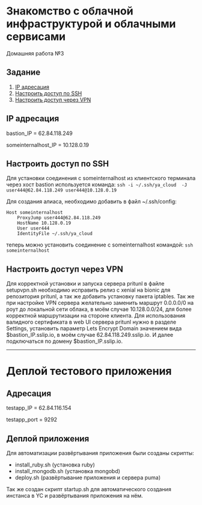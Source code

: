 # Знакомство с облачной инфраструктурой и облачными сервисами
Домашняя работа №3

## Задание
1. [IP адресация](#chapter-0)
2. [Настроить доступ по SSH](#chapter-1)
3. [Настроить доступ через VPN](#chapter-2)

<a id="chapter-0"></a>
## IP адресация

bastion_IP = 62.84.118.249

someinternalhost_IP = 10.128.0.19

<a id="chapter-1"></a>
## Настроить доступ по SSH

Для установки соединения с someinternalhost из клиентского терминала через хост bastion используется команда:
```ssh -i ~/.ssh/ya_cloud  -J user444@62.84.118.249 user444@10.128.0.19```

Для создания алиаса, необходимо добавить в файл ~/.ssh/config:
```
Host someinternalhost
    ProxyJump user444@62.84.118.249
    HostName 10.128.0.19
    User user444
    IdentityFile ~/.ssh/ya_cloud
```
теперь можно установить соединение с someinternalhost командой:
```ssh someinternalhost```

<a id="chapter-2"></a>
## Настроить доступ через VPN

Для корректной установки и запуска сервера pritunl в файле setupvpn.sh необходимо исправить релиз с xenial на bionic для репозитория pritunl, а так же добавить установку пакета iptables.
Так же при настройке VPN сервера желательно заменить маршрут 0.0.0.0/0 на роут до локальной сети облака, в моём случае 10.128.0.0/24, для более корректной маршрутизации на стороне клиента.
Для использования валидного сертификата в web UI сервера pritunl нужно в разделе Settings, установить параметр Lets Encrypt Domain значением вида $bastion_IP.sslip.io, в моём случае 62.84.118.249.sslip.io.
И далее подключаться по домену $bastion_IP.sslip.io.

---

# Деплой тестового приложения

## Адресация

testapp_IP = 62.84.116.154

testapp_port = 9292

## Деплой приложения
Для автоматизации развёртывания приложения были созданы скрипты:
- install_ruby.sh (установка ruby)
- install_mongodb.sh (установка mongobd)
- deploy.sh (развёртывание приложения и сервера puma)

Так же создан скрипт startup.sh для автоматического создания инстанса в YC и развёртывания приложения на нём.
